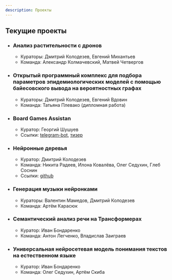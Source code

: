 ```yaml
---
description: Проекты
---
```


## Текущие проекты

* ### Анализ растительности с дронов
  * Кураторы: Дмитрий Колодезев, Евгений Михантьев
  * Команда: Александр Колмачевский, Матвей Четвергов 

* ### Открытый программный комплекс для подбора параметров эпидемиологических моделей с помощью байесовского вывода на вероятностных графах
  * Кураторы: Дмитрий Колодезев, Евгений Вдовин
  * Команда: Татьяна Плевако (дипломная работа)

* ### Board Games Assistan
  * Куратор: Георгий Шушуев
  * Ссылки: [telegram-bot](https://t.me/BoardGameAssistantBot), [тизер](https://youtu.be/-TE2cudI-aM)

* ### Нейронные деревья
  * Куратор: Дмитрий Колодезев
  * Команда: Никита Радеев, Илона Ковалёва, Олег Седухин, Глеб Соснин
  * Ссылки: [github](https://github.com/open-data-science-lab/neurotrees)

* ### Генерация музыки нейронками
  * Кураторы: Валентин Мамедов, Дмитрий Колодезев
  * Команда: Артём Карасюк

* ### Семантический анализ речи на Трансформерах
  * Куратор: Иван Бондаренко
  * Команда: Антон Легченко, Владислав Заиграев

* ### Универсальная нейросетевая модель понимания текстов на естественном языке
  * Куратор: Иван Бондаренко
  * Команда: Олег Седухин, Артём Скиба


